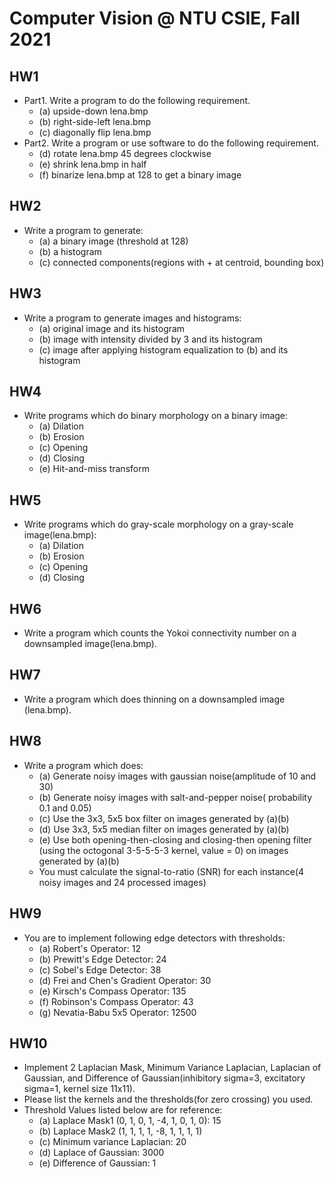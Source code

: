 # Computer Vision @ NTU CSIE, Fall 2021

## HW1
- Part1. Write a program to do the following requirement.
    - (a) upside-down lena.bmp
    - (b) right-side-left lena.bmp
    - (c) diagonally flip lena.bmp
- Part2. Write a program or use software to do the following requirement.
    - (d) rotate lena.bmp 45 degrees clockwise
    - (e) shrink lena.bmp in half
    - (f) binarize lena.bmp at 128 to get a binary image

## HW2
- Write a program to generate:
    - (a) a binary image (threshold at 128)
    - (b) a histogram
    - (c) connected components(regions with + at centroid, bounding box)

## HW3
- Write a program to generate images and histograms:
    - (a) original image and its histogram
    - (b) image with intensity divided by 3 and its histogram
    - (c) image after applying histogram equalization to (b) and its histogram

## HW4
- Write programs which do binary morphology on a binary image:
    - (a) Dilation
    - (b) Erosion
    - (c) Opening
    - (d) Closing
    - (e) Hit-and-miss transform

## HW5
- Write programs which do gray-scale morphology on a gray-scale image(lena.bmp):
    - (a) Dilation
    - (b) Erosion
    - (c) Opening
    - (d) Closing

## HW6
- Write a program which counts the Yokoi connectivity number on a downsampled image(lena.bmp).

## HW7
- Write a program which does thinning on a downsampled image (lena.bmp).

## HW8
- Write a program which does:
    - (a) Generate noisy images with gaussian noise(amplitude of 10 and 30)
    - (b) Generate noisy images with salt-and-pepper noise( probability 0.1 and 0.05)
    - (c) Use the 3x3, 5x5 box filter on images generated by (a)(b)
    - (d) Use 3x3, 5x5 median filter on images generated by (a)(b)
    - (e) Use both opening-then-closing and closing-then opening filter (using the octogonal 3-5-5-5-3 kernel, value = 0) on images generated by (a)(b)
    - You must calculate the signal-to-ratio (SNR) for each instance(4 noisy images and 24 processed images)

## HW9
- You are to implement following edge detectors with thresholds:
    - (a) Robert's Operator: 12
    - (b) Prewitt's Edge Detector: 24
    - (c) Sobel's Edge Detector: 38
    - (d) Frei and Chen's Gradient Operator: 30
    - (e) Kirsch's Compass Operator: 135
    - (f) Robinson's Compass Operator: 43
    - (g) Nevatia-Babu 5x5 Operator: 12500

## HW10
- Implement 2 Laplacian Mask, Minimum Variance Laplacian, Laplacian of Gaussian, and Difference of Gaussian(inhibitory sigma=3, excitatory sigma=1, kernel size 11x11).
- Please list the kernels and the thresholds(for zero crossing) you used.
- Threshold Values listed below are for reference:
    - (a) Laplace Mask1 (0, 1, 0, 1, -4, 1, 0, 1, 0): 15
    - (b) Laplace Mask2 (1, 1, 1, 1, -8, 1, 1, 1, 1)
    - (c) Minimum variance Laplacian: 20
    - (d) Laplace of Gaussian: 3000
    - (e) Difference of Gaussian: 1